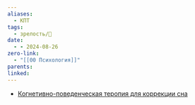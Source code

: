 ```yaml
---
aliases:
  - КПТ
tags:
  - зрелость/🌱
date:
  - - 2024-08-26
zero-link:
  - "[[00 Психология]]"
parents: 
linked:
---
```

- [Когнетивно-поведенческая теропия для коррекции сна](Когнетивно-поведенческая%20теропия%20для%20коррекции%20сна.md)